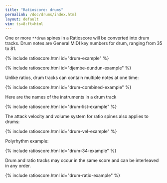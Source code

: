 ```yaml
---
title: "Ratioscore: drums"
permalink: /doc/drums/index.html
layout: default
vim: ts=8:ft=html
---
```


One or more `**drum` spines in a Ratioscore will be converted into
drum tracks.  Drum notes are General MIDI key numbers for drum,
ranging from 35 to 81.

{% include ratioscore.html id="drum-example" %}
<script type="application/x-ratioscore" id="drum-example">
**dtime	**drum	**drum
*MM120	*	*
*	*	*
1	60	.
0.75	61	.
0.25	62	60
0.25	63	61
2	64	62
2.5	65	63
1	66	64
0.5	67	.
*-	*-	*-
</script>

{% include ratioscore.html id="djembe-dundun-example" %}
<script type="application/x-ratioscore" id="djembe-dundun-example">
!!!OTL@@MKU: Dununba
!!!OTL@EN: The dance of the strong men
!!!filter: myank -m 0,1,1,1,1,1,1,1,1,1,1,1,1,1,1,1,1,1,1,1
**recip	**drum	**drum	**drum	**drum	**drum	**drum
=0	=0	=0	=0	=0	=0	=0
!	!bell	!djembe	!djembe	!djembe	!dundun	!clave
*	*vel:45	*vel:50	*vel:60	*vel:60	*vel:50	*vel:90
*MM144	*	*	*	*	*	*
*M12/8	*	*	*	*	*	*
8	.	.	.	.	.	.
=1	=1	=1	=1	=1	=1	=1
8	68V	50V	47V	.	62V	75V
8	.	.	47	.	.	.
8	68	50	.	50	63	75
8	68V	50V	.	.	63V	75V
8	.	47	.	47	.	.
8	68	47	.	50	63	.
8	.	50V	47V	.	.	75V
8	68	.	47	.	63	.
8	68	.	45	50	63	75
8	.	50V	.	.	.	75V
8	68	47	45	47	63	.
8	.	47	.	50	.	.
=	=	=	=	=	=	=
*-	*-	*-	*-	*-	*-	*-
!!!URL: http://africandanceblog.blogspot.com/2011/09/dununba-strong-man-dance.html
</script>


Unlike ratios, drum tracks can contain multiple notes at one time:

{% include ratioscore.html id="drum-combined-example" %}
<script type="application/x-ratioscore" id="drum-combined-example">
**dtime	**drum
*MM120	*
*	*
1	60
0.75	61
0.25	62 60
0.25	63 61
2	64 62
2.5	65 63
1	66 64
0.5	67
*-	*-
</script>

Here are the names of the instruments in a drum track

{% include ratioscore.html id="drum-list-example" %}
<script type="application/x-ratioscore" id="drum-list-example">
!!!OTL: General MIDI Drum List
**dtime	**drum	**name
1	35	acoustic bass drum
1	36	electric bass drum
1	37	side stick
1	38	acoustic snare
1	39	hand clap
1	40	electric snare
1	41	low floor tom
1	42	closed hi-hat
1	43	high floor tom
1	44	pedal hi-hat
1	45	low tom
1	46	open hi-hat
1	47	low-mid tom
1	48	hi-mid tom
1	49	crash cymbal 1
1	50	high tom
1	51	ride cymbal 1
1	52	chinese cymbal
1	53	ride bell
1	54	tambourine
1	55	slpash cymbal
1	56	cowbell
1	57	crash cymbal 2
1	58	vibra slap
1	59	ride cymbal 2
1	60	high bongo
1	61	low bongo
1	62	mute high conga
1	63	open high conga
1	64	low conga
1	65	high timbale
1	66	low timbale
1	67	high agogo
1	68	low agogo
1	69	cabasa
1	70	maracas
1	71	short whistle
1	72	long whistle
1	73	short guiro
1	74	long guiro
1	75	claves
1	76	high woodblock
1	77	low woodblock
1	78	mute cuica
1	79	open cuica
1	80	mute triangle
1	81	open triangle
*-	*-	*-
</script>


The attack velocity and volume system for ratio spines also applies to 
drums:


{% include ratioscore.html id="drum-vel-example" %}
<script type="application/x-ratioscore" id="drum-vel-example">
**recip	**drum
*M3/4	*vel:40
*MM144	*vstep:60
!! problem with starting note, so padding with a rest:
4	.
=1	=1
4	77V
4	77
4	77
=2	=2
4	77V
4	77
4	77
=3	=3
4	77V
4	77
4	77
=4	=4
4	77V
4	77
4	77
==	==
*-	*-
</script>

Polyrhythm example:

{% include ratioscore.html id="drum-34-example" %}
<script type="application/x-ratioscore" id="drum-34-example">
!!!filter: myank -m 0,43,43,43,53,43,43,53,53,43,53,53,53,1
**dtime	**drum	**drum
=0	=0	=0
*MM500	*	*
1	.	.
=43	=43	=43
!! 4 against 3
1	76	77
1	.	.
1	.	.
1	76	.
1	.	77
1	.	.
1	76	.
1	.	.
1	.	77
1	76	.
1	.	.
1	.	.
=53	=53	=53
!! 5 against 3
1	76	77
1	.	.
1	.	.
1	76	.
1	.	.
1	.	77
1	76	.
1	.	.
1	.	.
1	76	.
1	.	77
1	.	.
1	76	.
1	.	.
1	.	.
=1	=1	=1
1	76	77
=	=	=
*-	*-	*-
</script>


Drum and ratio tracks may occur in the same score and can
be interleaved in any order.

{% include ratioscore.html id="drum-ratio-example" %}
<script type="application/x-ratioscore" id="drum-ratio-example">
!!!filter: myank -m 0,1,2,3,2,1,3,2,2,1,3,1,1,2,3,2,3,2,2,2,1,1,1,1,3
**dtime	**ratio	**drum	**ratio
=0	=0	=0	=0
*MM240	*I#14	*	*Iclars
*	*ref:C2	*	*ref:F#1
*	*vel:60	*vel:50	*vel:30
1	.	.	.
=1	=1	=1	=1
1	9	77 76	.
1	.	.	9
1	8	.	.
1	.	76	8
1	.	77	.
1	7	.	.
1	.	76	7
1	9	.	.
1	.	77	9
1	.	76	.
1	10	.	.
1	.	.	10
=2	=2	=2	=2
1	.	77	10
1	10	.	8
1	8	.	.
1	.	76	9
1	9	.	.
1	.	77	.
1	.	76	8
1	8	.	.
1	10	.	.
1	.	76	10
1	.	77	9
1	9	.	8
1	.	76	7
1	7	.	.
1	.	.	6
=3	=3	=3	=3
1	1/2	77	3
4	0	.	.
=	=	=	=
*-	*-	*-	*-

